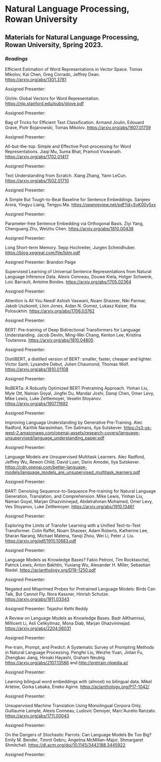 # Natural Language Processing, Rowan University
## Materials for Natural Language Processing, Rowan University, Spring 2023.


### _Readings_

Efficient Estimation of Word Representations in Vector Space. Tomas Mikolov, Kai Chen, Greg Corrado, Jeffrey Dean. https://arxiv.org/abs/1301.3781

Assigned Presenter:

GloVe: Global Vectors for Word Representation. https://nlp.stanford.edu/pubs/glove.pdf

Assigned Presenter:

Bag of Tricks for Efficient Text Classification. Armand Joulin, Edouard Grave, Piotr Bojanowski, Tomas Mikolov. https://arxiv.org/abs/1607.01759

Assigned Presenter:

All-but-the-top: Simple and Effective Post-processing for Word Representations. Jiaqi Mu, Suma Bhat, Pramod Viswanath. https://arxiv.org/abs/1702.01417

Assigned Presenter:

Text Understanding from Scratch. Xiang Zhang, Yann LeCun. https://arxiv.org/abs/1502.01710

Assigned Presenter:

A Simple But Tough-to-Beat Baseline for Sentence Embeddings. Sanjeev Arora, Yingyu Liang, Tengyu Ma. https://openreview.net/pdf?id=SyK00v5xx

Assigned Presenter:

Parameter-free Sentence Embedding via Orthogonal Basis. Ziyi Yang, Chenguang Zhu, Weizhu Chen. https://arxiv.org/abs/1810.00438

Assigned Presenter:

Long Short-term Memory. Sepp Hochreiter, Jurgen Schmidhuber. https://blog.xpgreat.com/file/lstm.pdf

Assigned Presenter: Brandon Paige

Supervised Learning of Universal Sentence Representations from Natural Language Inference Data. Alexis Conneau, Douwe Kiela, Holger Schwenk, Loic Barrault, Antoine Bordes. https://arxiv.org/abs/1705.02364

Assigned Presenter:

Attention is All You Need! Ashish Vaswani, Noam Shazeer, Niki Parmar, Jakob Uszkoreit, Llion Jones, Aidan N. Gomez, Lukasz Kaiser, Illia Polosukhin. https://arxiv.org/abs/1706.03762

Assigned Presenter:

BERT: Pre-training of Deep Bidirectional Transformers for Language Understanding. Jacob Devlin, Ming-Wei Chang, Kenton Lee, Kristina Toutanova. https://arxiv.org/abs/1810.04805

Assigned Presenter:

DistilBERT, a distilled version of BERT: smaller, faster, cheaper and lighter. Victor Sanh, Lysandre Debut, Julien Chaumond, Thomas Wolf. https://arxiv.org/abs/1910.01108

Assigned Presenter:

RoBERTa: A Robustly Optimized BERT Pretraining Approach. Yinhan Liu, Myle Ott, Naman Goyal, Jingfei Du, Mandar Joshi, Danqi Chen, Omer Levy, Mike Lewis, Luke Zettlemoyer, Veselin Stoyanov. https://arxiv.org/abs/1907.11692

Assigned Presenter:

Improving Language Understanding
by Generative Pre-Training. Alec Radford, Karthik Narasimhan, Tim Salimans, Ilya Sutskever. https://s3-us-west-2.amazonaws.com/openai-assets/research-covers/language-unsupervised/language_understanding_paper.pdf

Assigned Presenter:

Language Models are Unsupervised Multitask Learners. Alec Radford, Jeffrey Wu, Rewon Child, David Luan, Dario Amodei, Ilya Sutskever. https://cdn.openai.com/better-language-models/language_models_are_unsupervised_multitask_learners.pdf

Assigned Presenter:

BART: Denoising Sequence-to-Sequence Pre-training for Natural Language Generation, Translation, and Comprehension. Mike Lewis, Yinhan Liu, Naman Goyal, Marjan Ghazvininejad, Abdelrahman Mohamed, Omer Levy, Ves Stoyanov, Luke Zettlemoyer. https://arxiv.org/abs/1910.13461

Assigned Presenter:

Exploring the Limits of Transfer Learning with a Unified Text-to-Text Transformer. Colin Raffel, Noam Shazeer, Adam Roberts, Katherine Lee, Sharan Narang, Michael Matena, Yanqi Zhou, Wei Li, Peter J. Liu. https://arxiv.org/pdf/1910.10683.pdf

Assigned Presenter:


Language Models as Knowledge Bases? Fabio Petroni, Tim Rocktaschel, Patrick Lewis, Anton Bakhtin, Yuxiang Wu, Alexander H. Miller, Sebastian Riedel.
https://aclanthology.org/D19-1250.pdf

Assigned Presenter:

Negated and Misprimed Probes for Pretrained Language Models: Birds Can Talk, But Cannot Fly. Nora Kassner, Hinrish Schutze. https://arxiv.org/abs/1911.03343

Assigned Presenter: Tejashvi Kethi Reddy

A Review on Language Models as Knowledge Bases. Badr AlKhamissi, Millicent Li, Asli Celikyilmaz, Mona Diab, Marjan Ghazvininejad. https://arxiv.org/abs/2204.06031

Assigned Presenter:

Pre-train, Prompt, and Predict: A Systematic Survey of Prompting Methods in Natural Language Processing. Pengfei Liu, Weizhe Yuan, Jinlan Fu, Zhengbao Jiang, Hiroaki Hayashi, Graham Neubig. https://arxiv.org/abs/2107.13586 and http://pretrain.nlpedia.ai/

Assigned Presenter:

Learning bilingual word embeddings with (almost) no bilingual data. Mikel Artetxe, Gorka Labaka, Eneko Agirre. https://aclanthology.org/P17-1042/

Assigned Presenter:

Unsupervised Machine Translation Using Monolingual Corpora Only. Guillaume Lample, Alexis Conneau, Ludovic Denoyer, Marc'Aurelio Ranzato. https://arxiv.org/abs/1711.00043

Assigned Presenter:

On the Dangers of Stochastic Parrots: Can Language Models Be Too Big? Emily M. Bender, Timnit Gebru, Angelina McMillan-Major, Shmargaret Shmitchell. https://dl.acm.org/doi/10.1145/3442188.3445922

Assigned Presenter:
